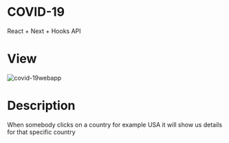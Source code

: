 # COVID-19
 React + Next + Hooks API
 
# View

![covid-19webapp](https://user-images.githubusercontent.com/46301837/76889743-2a34fa00-68ac-11ea-9cd5-4a7239ae2c70.PNG)

# Description
When somebody clicks on a country for example USA it will show us details for that specific country
